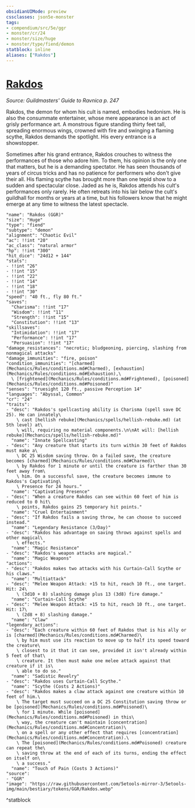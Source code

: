 ```yaml
---
obsidianUIMode: preview
cssclasses: json5e-monster
tags:
- compendium/src/5e/ggr
- monster/cr/24
- monster/size/huge
- monster/type/fiend/demon
statblock: inline
aliases: ["Rakdos"]
---
```

# [Rakdos](Mechanics\bestiary\npc/rakdos-ggr.md)
*Source: Guildmasters' Guide to Ravnica p. 247*  

Rakdos, the demon for whom his cult is named, embodies hedonism. He is also the consummate entertainer, whose mere appearance is an act of grisly performance art. A monstrous figure standing thirty feet tall, spreading enormous wings, crowned with fire and swinging a flaming scythe, Rakdos demands the spotlight. His every entrance is a showstopper.

Sometimes after his grand entrance, Rakdos crouches to witness the performances of those who adore him. To them, his opinion is the only one that matters, but he is a demanding spectator. He has seen thousands of years of circus tricks and has no patience for performers who don't give their all. His flaming scythe has brought more than one tepid show to a sudden and spectacular close. Jaded as he is, Rakdos attends his cult's performances only rarely. He often retreats into his lair below the cult's guildhall for months or years at a time, but his followers know that he might emerge at any time to witness the latest spectacle.

```statblock
"name": "Rakdos (GGR)"
"size": "Huge"
"type": "fiend"
"subtype": "demon"
"alignment": "Chaotic Evil"
"ac": !!int "20"
"ac_class": "natural armor"
"hp": !!int "300"
"hit_dice": "24d12 + 144"
"stats":
- !!int "26"
- !!int "15"
- !!int "22"
- !!int "14"
- !!int "18"
- !!int "30"
"speed": "40 ft., fly 80 ft."
"saves":
  "Charisma": !!int "17"
  "Wisdom": !!int "11"
  "Strength": !!int "15"
  "Constitution": !!int "13"
"skillsaves":
  "Intimidation": !!int "17"
  "Performance": !!int "17"
  "Persuasion": !!int "17"
"damage_resistances": "necrotic; bludgeoning, piercing, slashing from nonmagical attacks"
"damage_immunities": "fire, poison"
"condition_immunities": "[charmed](Mechanics/Rules/conditions.md#Charmed), [exhaustion](Mechanics/Rules/conditions.md#Exhaustion),\
  \ [frightened](Mechanics/Rules/conditions.md#Frightened), [poisoned](Mechanics/Rules/conditions.md#Poisoned)"
"senses": "truesight 120 ft., passive Perception 14"
"languages": "Abyssal, Common"
"cr": "24"
"traits":
- "desc": "Rakdos's spellcasting ability is Charisma (spell save DC 25). He can innately\
    \ cast [hellish rebuke](Mechanics/spells/hellish-rebuke.md) (at 5th level) at\
    \ will, requiring no material components.\n\nAt will: [hellish rebuke](Mechanics/spells/hellish-rebuke.md)"
  "name": "Innate Spellcasting"
- "desc": "Any creature that starts its turn within 30 feet of Rakdos must make a\
    \ DC 25 Wisdom saving throw. On a failed save, the creature becomes [charmed](Mechanics/Rules/conditions.md#Charmed)\
    \ by Rakdos for 1 minute or until the creature is farther than 30 feet away from\
    \ him. On a successful save, the creature becomes immune to Rakdos's Captivating\
    \ Presence for 24 hours."
  "name": "Captivating Presence"
- "desc": "When a creature Rakdos can see within 60 feet of him is reduced to 0 hit\
    \ points, Rakdos gains 25 temporary hit points."
  "name": "Cruel Entertainment"
- "desc": "If Rakdos fails a saving throw, he can choose to succeed instead."
  "name": "Legendary Resistance (3/Day)"
- "desc": "Rakdos has advantage on saving throws against spells and other magical\
    \ effects."
  "name": "Magic Resistance"
- "desc": "Rakdos's weapon attacks are magical."
  "name": "Magic Weapons"
"actions":
- "desc": "Rakdos makes two attacks with his Curtain-Call Scythe or his claws."
  "name": "Multiattack"
- "desc": "Melee Weapon Attack: +15 to hit, reach 10 ft., one target. Hit: 24\
    \ (3d10 + 8) slashing damage plus 13 (3d8) fire damage."
  "name": "Curtain-Call Scythe"
- "desc": "Melee Weapon Attack: +15 to hit, reach 10 ft., one target. Hit: 17\
    \ (2d8 + 8) slashing damage."
  "name": "Claw"
"legendary_actions":
- "desc": "Each creature within 60 feet of Rakdos that is his ally or is [charmed](Mechanics/Rules/conditions.md#Charmed)\
    \ by him must use its reaction to move up to half its speed toward the creature\
    \ closest to it that it can see, provided it isn't already within 5 feet of that\
    \ creature. It then must make one melee attack against that creature if it is\
    \ able to do so."
  "name": "Sadistic Revelry"
- "desc": "Rakdos uses Curtain-Call Scythe."
  "name": "Scythe (Costs 2 Actions)"
- "desc": "Rakdos makes a claw attack against one creature within 10 feet of him.\
    \ The target must succeed on a DC 25 Constitution saving throw or be [poisoned](Mechanics/Rules/conditions.md#Poisoned)\
    \ for 1 minute. While [poisoned](Mechanics/Rules/conditions.md#Poisoned) in this\
    \ way, the creature can't maintain [concentration](Mechanics/Rules/conditions.md#Concentration)\
    \ on a spell or any other effect that requires [concentration](Mechanics/Rules/conditions.md#Concentration).\
    \ The [poisoned](Mechanics/Rules/conditions.md#Poisoned) creature can repeat the\
    \ saving throw at the end of each of its turns, ending the effect on itself on\
    \ a success."
  "name": "Touch of Pain (Costs 3 Actions)"
"source":
- "GGR"
"image": "https://raw.githubusercontent.com/5etools-mirror-3/5etools-img/main/bestiary/tokens/GGR/Rakdos.webp"
```
^statblock
